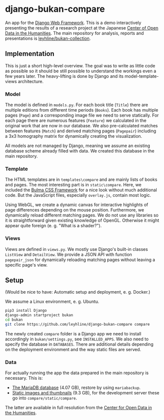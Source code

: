 # django-bukan-compare

An app for the [Django Web Framework](https://www.djangoproject.com/). This is a demo interactively presenting the results of a research project at the Japanese [Center of Open Data in the Humanities](http://codh.rois.ac.jp/). The main repository for analysis, reports and presentations is [leyhline/bukan-collection](https://github.com/leyhline/bukan-collection).

## Implementation

This is just a short high-level overview. The goal was to write as little code as possible so it should be still possible to understand the workings even a few years later. The heavy-lifting is done by Django and its model-template-views architecture.

### Model

The model is defined in `models.py`. For each book title (`Title`) there are multiple editions from different time periods (`Books`). Each book has multiple pages (`Page`) and a corresponding image file we need to serve statically. For each page there are numerous features (`Feature`) we calculated in the original work that are now in our database. We also pre-calculated matches between features (`Match`) and derived matching pages (`Pagepair`) including a 3x3 homography matrix for dynamically creating the visualization.

All models are not managed by Django, meaning we assume an existing database scheme already filled with data. We created this database in the main repository.

### Template

The HTML templates are in `templates\compare` and are mainly lists of books and pages. The most interesting part is in `static\compare`. Here, we included the [Bulma CSS Framework](https://bulma.io/) for a nice look without much additional code. But the JavaScript files, especially `overlay.js`, contain most logic.

Using WebGL, we create a dynamic canvas for interactive highlights of page differences depending on the mouse position. Furthermore, we dynamically reload different matching pages. We do not use any libraries so it is straightforward given existing knowledge of OpenGL. Otherwise it might appear quite foreign (e. g. "What is a shader?").

### Views

Views are defined in `views.py`. We mostly use Django's built-in classes `ListView` and `DetailView`. We provide a JSON API with function `pagepair_json` for dynamically reloading matching pages without leaving a specific page's view.

## Setup

(Would be nice to have: Automatic setup and deployment, e. g. Docker.)

We assume a Linux environment, e. g. Ubuntu.

```bash
pip3 install Django
django-admin startproject bukan
cd bukan
git clone https://github.com/leyhline/django-bukan-compare compare
```

The newly created `compare` folder is a Django app we need to install accordingly in `bukan/settings.py`, see `INSTALLED_APPS`. We also need to specify the database in `DATABASES`. There are additional details depending on the deployment environment and the way static files are served.

### Data

For actually running the app the data prepared in the main repository is necessary. This is:

* [The MariaDB database](https://mega.nz/file/4zQnAJDC#G7ARtf1qL-5IICWIJcmJA_6Own2BZbJyaz6ksb_2PMA) (4.07 GB), restore by using `mariabackup`.
* [Static images and thumbnails](https://mega.nz/file/p7gVXAgA#nTufS-kl70hG4p7JIb5UChxTWFROYhnNIHiDu1bDRo0) (9.3 GB), for the development server these go into `compare/static/compare`.

The latter are available in full resolution from the [Center for Open Data in the Humanities](http://codh.rois.ac.jp/bukan/).